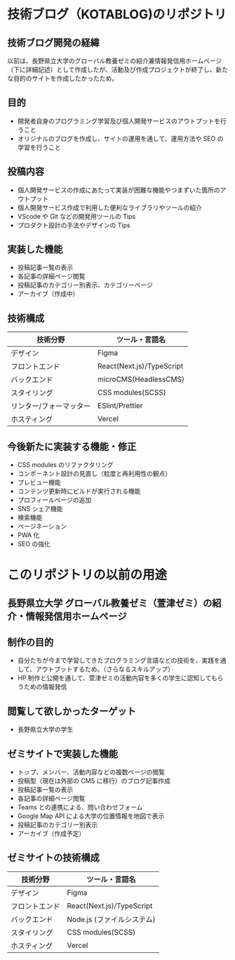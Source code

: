 # 技術ブログ（KOTABLOG)のリポジトリ

## 技術ブログ開発の経緯

以前は、長野県立大学のグローバル教養ゼミの紹介兼情報発信用ホームページ（下に詳細記述）として作成したが、活動及び作成プロジェクトが終了し、新たな目的のサイトを作成したかったため。

## 目的

-   開発者自身のプログラミング学習及び個人開発サービスのアウトプットを行うこと
-   オリジナルのブログを作成し、サイトの運用を通して、運用方法や SEO の学習を行うこと

## 投稿内容

-   個人開発サービスの作成にあたって実装が困難な機能やつまずいた箇所のアウトプット
-   個人開発サービス作成で利用した便利なライブラリやツールの紹介
-   VScode や Git などの開発用ツールの Tips
-   プロダクト設計の手法やデザインの Tips

## 実装した機能

-   投稿記事一覧の表示
-   各記事の詳細ページ閲覧
-   投稿記事のカテゴリー別表示、カテゴリーページ
-   アーカイブ（作成中）

## 技術構成

| 技術分野                | ツール・言語名            |
| ----------------------- | ------------------------- |
| デザイン                | Figma                     |
| フロントエンド          | React(Next.js)/TypeScript |
| バックエンド            | microCMS(HeadlessCMS)     |
| スタイリング            | CSS modules(SCSS)         |
| リンター/フォーマッター | ESlint/Prettier           |
| ホスティング            | Vercel                    |

## 今後新たに実装する機能・修正

-   CSS modules のリファクタリング
-   コンポーネント設計の見直し（粒度と再利用性の観点）
-   プレビュー機能
-   コンテンツ更新時にビルドが実行される機能
-   プロフィールページの追加
-   SNS シェア機能
-   検索機能
-   ページネーション
-   PWA 化
-   SEO の強化

# このリポジトリの以前の用途

## 長野県立大学 グローバル教養ゼミ（萱津ゼミ）の紹介・情報発信用ホームページ

## 制作の目的

-   自分たちが今まで学習してきたプログラミング言語などの技術を、実践を通して、アウトプットするため。（さらなるスキルアップ）
-   HP 制作と公開を通して、萱津ゼミの活動内容を多くの学生に認知してもらうための情報発信

## 閲覧して欲しかったターゲット

-   長野県立大学の学生

## ゼミサイトで実装した機能

-   トップ、メンバー、活動内容などの複数ページの閲覧
-   投稿型（現在は外部の CMS に移行）のブログ記事作成
-   投稿記事一覧の表示
-   各記事の詳細ページ閲覧
-   Teams との連携による、問い合わせフォーム
-   Google Map API による大学の位置情報を地図で表示
-   投稿記事のカテゴリー別表示
-   アーカイブ（作成予定）

## ゼミサイトの技術構成

| 技術分野       | ツール・言語名             |
| -------------- | -------------------------- |
| デザイン       | Figma                      |
| フロントエンド | React(Next.js)/TypeScript  |
| バックエンド   | Node.js (ファイルシステム) |
| スタイリング   | CSS modules(SCSS)          |
| ホスティング   | Vercel                     |
